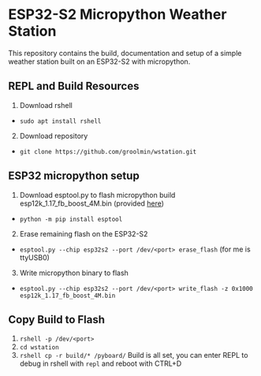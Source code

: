 # ESP32-S2 Micropython Weather Station
This repository contains the build, documentation and setup of a simple weather station built on an ESP32-S2 with micropython.
## REPL and Build Resources
1. Download rshell
 - `sudo apt install rshell`
2. Download repository
 - `git clone https://github.com/groolmin/wstation.git`
## ESP32 micropython setup
1. Download esptool.py to flash micropython build esp12k_1.17_fb_boost_4M.bin (provided [here](https://github.com/wangshujun-tj/mpy-Framebuf-boost/blob/main/esp12k_1.17_fb_boost_4M.bin))
 - `python -m pip install esptool`
2. Erase remaining flash on the ESP32-S2
 - `esptool.py --chip esp32s2 --port /dev/<port> erase_flash` (for me <port> is ttyUSB0)
3. Write micropython binary to flash
 - `esptool.py --chip esp32s2 --port /dev/<port> write_flash -z 0x1000 esp12k_1.17_fb_boost_4M.bin`
## Copy Build to Flash
1. `rshell -p /dev/<port>`
2. `cd wstation`
3. `rshell cp -r build/* /pyboard/`
Build is all set, you can enter REPL to debug in rshell with `repl` and reboot with CTRL+D

